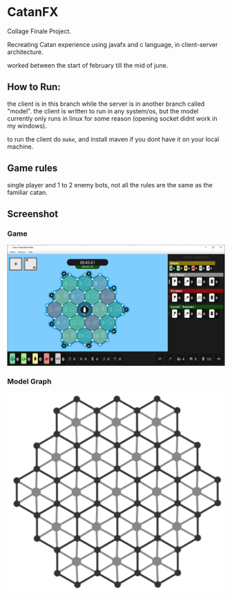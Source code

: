 # CatanFX

Collage Finale Project.

Recreating Catan experience using javafx and c language, in client-server architecture.

worked between the start of february till the mid of june.

## How to Run:

the client is in this branch while the server is in another branch called "model". the client is written to run in any system/os, but the model currently only runs in linux for some reason (opening socket didnt work in my windows).

to run the client do `make`, and install maven if you dont have it on your local machine.

## Game rules

single player and 1 to 2 enemy bots, not all the rules are the same as the familiar catan.

## Screenshot

### Game

![game](images/Capture.PNG)

### Model Graph

![graph](images/graph.png)
